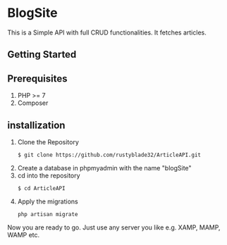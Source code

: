 # BlogSite

This is a Simple API with full CRUD functionalities. It fetches articles.



## Getting Started
## Prerequisites
1. PHP >= 7
1. Composer


## installization
1. Clone the Repository
    ```
    $ git clone https://github.com/rustyblade32/ArticleAPI.git
    ```
1. Create a database in phpmyadmin with the name "blogSite"
1. cd into the repository
    ```
    $ cd ArticleAPI
    ```
1. Apply the migrations
    ```
    php artisan migrate
    ```

Now you are ready to go. Just use any server you like e.g. XAMP, MAMP, WAMP etc.
